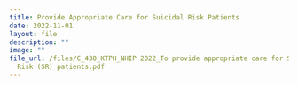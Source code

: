 ```yaml
---
title: Provide Appropriate Care for Suicidal Risk Patients
date: 2022-11-01
layout: file
description: ""
image: ""
file_url: /files/C_430_KTPH_NHIP 2022_To provide appropriate care for Suicidal
  Risk (SR) patients.pdf
---
```

